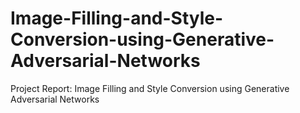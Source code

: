 # Image-Filling-and-Style-Conversion-using-Generative-Adversarial-Networks
Project Report: Image Filling and Style Conversion using Generative Adversarial Networks
